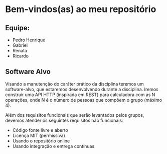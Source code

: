 # Bem-vindos(as) ao meu repositório

## Equipe:

- Pedro Henrique 
- Gabriel
- Renata
- Ricardo

## Software Alvo

Visando a manutenção do caráter prático da disciplina teremos um software-alvo, que estaremos desenvolvendo durante a disciplina. Iremos construir uma API HTTP (inspirada em REST) para calculadora com as N operações, onde N é o número de pessoas que compõem o grupo (máximo 4).

Além dos requisitos funcionais que serão levantados pelos grupos, devemos atender os seguintes requisitos não funcionais:
- Código fonte livre e aberto
- Licença MIT (permissiva)
- Usando o repositório online
- Usando integração e entrega contínuas
